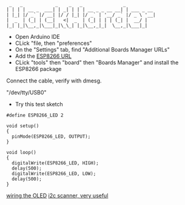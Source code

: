#
``` 
 _   _            _    _   _               _
| | | | __ _  ___| | _| | | | __ _ _ __ __| | ___ _ __ 
| |_| |/ _` |/ __| |/ / |_| |/ _` | '__/ _` |/ _ \ '__|
|  _  | (_| | (__|   <|  _  | (_| | | | (_| |  __/ |   
|_| |_|\__,_|\___|_|\_\_| |_|\__,_|_|  \__,_|\___|_|   
```


* Open Arduino IDE
* CLick "file, then "preferences"
* On the "Settings" tab, find "Additional Boards Manager URLs"
* Add the [ESP8266 URL](http://arduino.esp8266.com/stable/package_esp8266com_index.json)
* CLick "tools" then "board" then "Boards Manager" and install the ESP8266 package

Connect the cable, verify with dmesg. 

"/dev/tty/USB0" 

* Try this test sketch

```
#define ESP8266_LED 2

void setup() 
{
  pinMode(ESP8266_LED, OUTPUT);
}

void loop() 
{
  digitalWrite(ESP8266_LED, HIGH);
  delay(500);
  digitalWrite(ESP8266_LED, LOW);
  delay(500);
}
```


[wiring the OLED](http://arduino-er.blogspot.com/2016/04/nodemcu-esp8266-to-display-on-128x64.html)
[i2c scanner, very useful](http://playground.arduino.cc/Main/I2cScanner)
